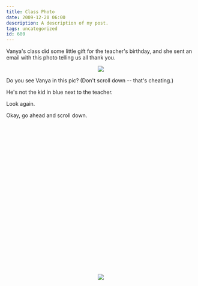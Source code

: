 ```yaml
---
title: Class Photo
date: 2009-12-20 06:00
description: A description of my post.
tags: uncategorized
id: 680
---
```

Vanya's class did some little gift for the teacher's birthday, and she sent an email with this photo telling us all thank you.

<div style="text-align:center;">
<img src="/img/vanyaclass1.jpg">
</div>

Do you see Vanya in this pic? (Don't scroll down -- that's cheating.)

He's not the kid in blue next to the teacher.

Look again.

Okay, go ahead and scroll down.
<span class="spanEndPreview">&nbsp;</span>
<div style="text-align:center; padding-top:400px;">
<img src="/img/vanyaclass2.jpg">

</div>

